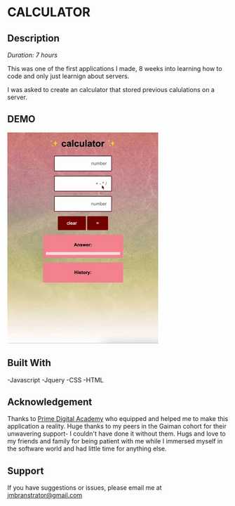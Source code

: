 # CALCULATOR

## Description

_Duration: 7 hours_

This was one of the first applications I made, 8 weeks into learning how to code and only just learnign about servers.

I was asked to create an calculator that stored previous calulations on a server.

## DEMO

![Alt Text](calculator.gif)

## Built With

-Javascript 
-Jquery 
-CSS 
-HTML

## Acknowledgement
Thanks to [Prime Digital Academy](www.primeacademy.io) who equipped and helped me to make this application a reality. Huge thanks to my peers in the Gaiman cohort for their unwavering support- I couldn't have done it without them. Hugs and love to my friends and family for being patient with me while I immersed myself in the software world and had little time for anything else. 

## Support
If you have suggestions or issues, please email me at jmbranstrator@gmail.com
